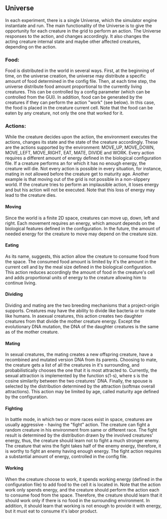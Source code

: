 ## Universe

In each experiment, there is a single Universe, which the simulator engine instantiate and run.
The main functionality of the Universe is to give the opportunity for each creature in the grid to perform an action.
The Universe responses to the action, and changes accordingly.
It also changes the acting creature internal state and maybe other affected creatures, depending on the action.


### Food:
Food is distributed in the world in several ways.
First, at the beginning of time, on the universe creation, the universe may distribute a specific amount of food determined in the config file.
Then, at each time step, the universe distribute food amount proportional to the currently living creatures.
This can be controlled by a config parameter (which can be controlled from the GUI).
In addition, food can be generated by the creatures if they can perform the action "work" (see below).
In this case, the food is placed in the creature current cell.
Note that the food can be eaten by any creature, not only the one that worked for it.
 

### Actions:
While the creature decides upon the action, the environment executes the actions, changes its state and the state of the creature accordingly.
These are the actions supported by the environment: MOVE_UP, MOVE_DOWN, MOVE_LEFT, MOVE_RIGHT, EAT, MATE, DIVIDE and WORK.
Every action requires a different amount of energy defined in the biological configuration file.
If a creature performs an for which it has no enough energy, the creature will die.
Not every action is possible in every situation, for instance, mating in not allowed before the creature get to maturity age.
Another example is that moving out of the grid is not possible in a non-slippery world.
If the creature tries to perform an implausible action, it loses energy and but his action will not be executed.
Note that this loss of energy may lead to the creature dies. 


#### Moving
Since the world is a finite 2D space, creatures can move up, down, left and right.
Each movement requires an energy, which amount depends on the biological features defined in the configuration.
In the future, the amount of needed energy for the creature to move may depend on the creature size.

#### Eating
As its name, suggests, this action allow the creature to consume food from the space.
The consumed food amount is limited by it's the amount in the current cell and by the meal size defined in the biological configuration.
This action reduces accordingly the amount of food in the creature's cell and adds proportional units of energy to the creature allowing him to continue living.

#### Dividing
Dividing and mating are the two breeding mechanisms that a project-origin supports. 
Creatures may have the ability to divide like bacteria or to mate like humans.
In asexual creatures, this action creates two daughter creatures from that divide the mother creature energy.
Except the evolutionary DNA mutation, the DNA of the daughter creatures is the same as of the mother creature.

#### Mating
In sexual creatures, the mating creates a new offspring creature, have a recombined and mutated version DNA from its parents.
Choosing to mate, the creature gets a list of all the creatures in it's surrounding, and probabilistically chooses the one that it is most attracted to.
Currently, the sexual attraction is implemented by the function s(1-s), where s is the cosine similarity between the two creatures' DNA.
Finally, the spouse is selected by the distribution determined by the attraction (softmax overall attractions).
This action may be limited by age, called maturity age defined by the configuration.

#### Fighting
In battle mode, in which two or more races exist in space, creatures are usually aggressive - having the "fight" action.
The creature can fight a random creature in his environment from same or different race.
The fight result is determined by the distribution drawn by the involved creatures' energy, thus, the creature should learn not to fight a much stronger enemy.
The creature that wins the fight takes half of the enemy energy, therefore, it is worthy to fight an enemy having enough energy.
The fight action requires a substantial amount of energy, controlled in the config file. 

#### Working
When the creature choose to work, it spends working energy (defined in the configuration file) to add food to the cell it is located in.
Note that the action work only spends energy, and the creature should perform the action each to consume food from the space.
Therefore, the creature should learn that it should work only if there is no food in the surrounding environment.
In addition, it should learn that working is not enough to provide it with energy, but it must eat to consume it's labor product.
